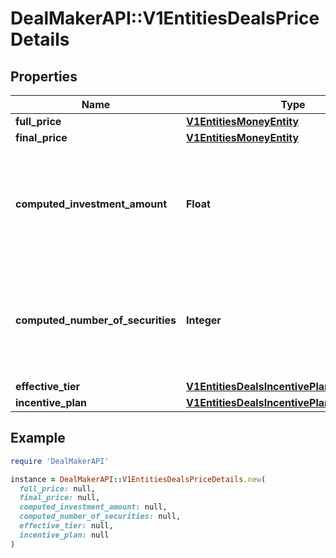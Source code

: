 # DealMakerAPI::V1EntitiesDealsPriceDetails

## Properties

| Name | Type | Description | Notes |
| ---- | ---- | ----------- | ----- |
| **full_price** | [**V1EntitiesMoneyEntity**](V1EntitiesMoneyEntity.md) |  | [optional] |
| **final_price** | [**V1EntitiesMoneyEntity**](V1EntitiesMoneyEntity.md) |  | [optional] |
| **computed_investment_amount** | **Float** | The computed valid investment amount based on a given investment amount. | [optional] |
| **computed_number_of_securities** | **Integer** | The computed number of securities that can be purchased with a given investment amount. | [optional] |
| **effective_tier** | [**V1EntitiesDealsIncentivePlansIncentiveTier**](V1EntitiesDealsIncentivePlansIncentiveTier.md) |  | [optional] |
| **incentive_plan** | [**V1EntitiesDealsIncentivePlan**](V1EntitiesDealsIncentivePlan.md) |  | [optional] |

## Example

```ruby
require 'DealMakerAPI'

instance = DealMakerAPI::V1EntitiesDealsPriceDetails.new(
  full_price: null,
  final_price: null,
  computed_investment_amount: null,
  computed_number_of_securities: null,
  effective_tier: null,
  incentive_plan: null
)
```

